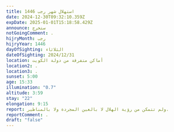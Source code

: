 ```yaml
---
title: استهلال شهر رجب 1446
date: 2024-12-30T09:32:10.359Z
expDate: 2025-01-01T15:18:58.429Z
announce: ستخرج
notGoingComment: .
hijryMonth: رجب
hijryYear: 1446
dayOfSighting: الثلاثاء
dateOfSighting: 2024/12/31
location: أماكن متفرقة من دولة الكويت
location2: .
location3: .
sunset: 5:00
age: 15:33
illumination: "0.7"
altitude: 3:59
stay: "22"
elongation: 9:15
report: ولم تتمكن من رؤية الهلال لا بالعين المجردة ولا بالمناظير.
reportComment: .
draft: "false"
---
```

